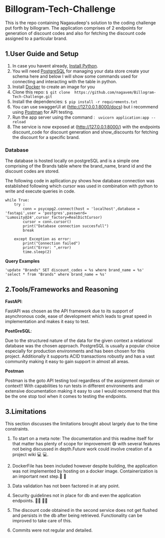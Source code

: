 # Billogram-Tech-Challenge

This is the repo containing Nagasudeep's solution to the coding challenge put forth by billogram. 
The application comprises of 2 endpoints for generation of discount codes and also for fetching the discount code assigned to a particular brand. 


## 1.User Guide and Setup

1. In case you havent already, [Install Python](https://www.python.org/downloads/).
2. You will need [PostgreSQL](https://www.postgresql.org/download/) for managing your data store create your schema here and below I will show some commands used for connecting and interacting with the table in python.
3. Install [Docker](https://docs.docker.com/get-docker/) to create an image for you
4. Clone this repo: `$ git clone  https://github.com/nagavem/Billogram-Tech-Challenge.git`
5. Install the dependencies: `$ pip install -r requirements.txt `
6. You can use swaggerUI at (http://127.0.0.1:8000/docs) but i recommend using [Postman](https://www.postman.com/downloads/) for API testing. 
7. Run the app server using the command : ` uvicorn application:app --reload`
8. The service is now exposed at (http://127.0.0.1:8000/) with the endpoints discount_code for discount generation and show_discounts for fetching the discount for a specific brand.

### Database

The database is hosted locally on postgreSQL and is a simple one comprising of the Brands table where the brand_name, brand id and the discount codes are stored.

The following code in apllication.py shows how database connection was established following which cursor was used in combination with python to write and execute queries in code.


```
while True:
    try :
        conn = psycopg2.connect(host = 'localhost',database = 'fastapi',user = 'postgres',password= 'Lumosity@24',cursor_factory=RealDictCursor)
        cursor = conn.cursor()
        print("Database connection succesfull")
        break

    except Exception as error:
        print("Connection failed")
        print("Error: ",error)
        time.sleep(2)
```

**Query Examples**

```
'update "Brands" SET discount_codes = %s where brand_name = %s'
'select * from "Brands" where brand_name = %s'
```




## 2.Tools/Frameworks and Reasoning

**FastAPI**: 

FastAPI was chosen as the API framework due to its support of asynchronous code, ease of development which leads to great speed in implementation and makes it easy to test.

**PostGreSQL**:

Due to the structured nature of the data for the given context a relational database was the chosen approach.
PostgreSQL is usually a popular choice especially for production environments and has been chosen for this project. Additionally it supports ACID transactions robustly and has a vast community making it easy to gain support in almost all areas.

**Postman**

Postman is the goto API testing tool regardless of the assignment domain or context!!
With capabilities to run tests in different environments and extensive documentation making it easy to use I would recommend that this be the one stop tool when it comes to testing the endpoints.

## 3.Limitations 

This section discusses the limitations brought about largely due to the time constraints. 

1) To start on a meta note: The documentation and this readme itself for that matter has plenty of scope for improvement :sweat_smile: with several features not being discussed in depth.Future work could involve creation of a project wiki :computer: :computer:.

2) DockerFile has been included however despite building, the application was not implemented by hosting on a docker image. Containerization is an important next step.:whale: :whale:

3) Data validation has not been factored in at any point.

4) Security guidelines not in place for db and even the application endpoints. :policeman: :policewoman:

5) The discount code obtained in the second service does not get flushed and persists in the db after being retrieved. Functionality can be improved to take care of this. 

6) Commits were not regular and detailed.

